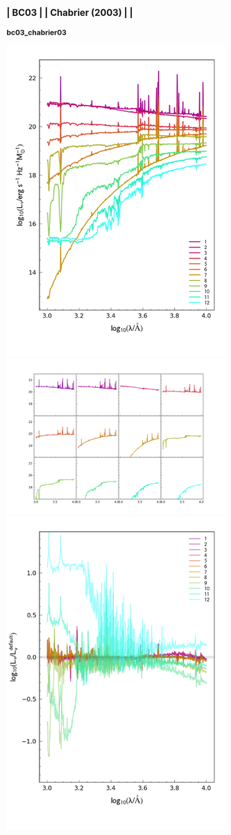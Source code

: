 
## | BC03 |  | Chabrier (2003) |  |
### bc03_chabrier03
![](../figs/Wilkins22_bc03_chabrier03_all.png)
![](../figs/Wilkins22_bc03_chabrier03_individual.png)
![](../figs/Wilkins22_bc03_chabrier03_comparison.png)
    
